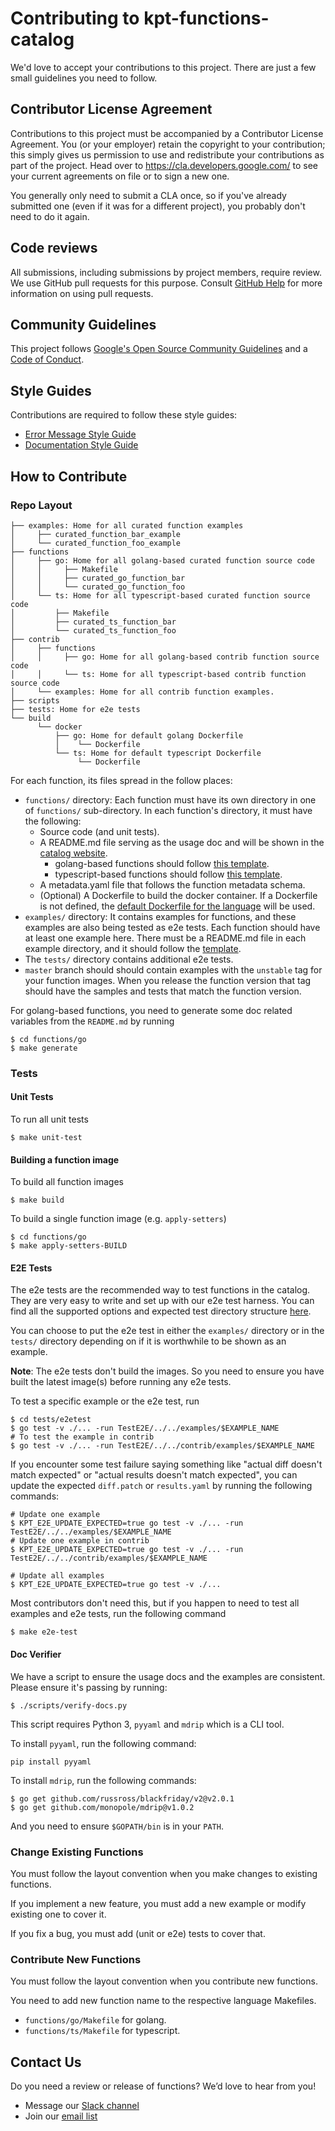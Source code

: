 # Contributing to kpt-functions-catalog

We'd love to accept your contributions to this project. There are just a few
small guidelines you need to follow.

## Contributor License Agreement

Contributions to this project must be accompanied by a Contributor License
Agreement. You (or your employer) retain the copyright to your contribution;
this simply gives us permission to use and redistribute your contributions as
part of the project. Head over to <https://cla.developers.google.com/> to see
your current agreements on file or to sign a new one.

You generally only need to submit a CLA once, so if you've already submitted
one (even if it was for a different project), you probably don't need to do it
again.

## Code reviews

All submissions, including submissions by project members, require review. We
use GitHub pull requests for this purpose. Consult [GitHub Help] for more
information on using pull requests.

## Community Guidelines

This project follows [Google's Open Source Community Guidelines] and
a [Code of Conduct].

## Style Guides

Contributions are required to follow these style guides:

- [Error Message Style Guide]
- [Documentation Style Guide]

## How to Contribute

### Repo Layout

```shell
├── examples: Home for all curated function examples
│     ├── curated_function_bar_example
│     └── curated_function_foo_example
├── functions
│     ├── go: Home for all golang-based curated function source code
│     │     ├── Makefile
│     │     ├── curated_go_function_bar
│     │     └── curated_go_function_foo
│     └── ts: Home for all typescript-based curated function source code
│         ├── Makefile
│         ├── curated_ts_function_bar
│         └── curated_ts_function_foo
├── contrib
│     ├── functions
│     │     ├── go: Home for all golang-based contrib function source code
│     │     └── ts: Home for all typescript-based contrib function source code
│     └── examples: Home for all contrib function examples.
├── scripts
├── tests: Home for e2e tests
└── build
      └── docker
          ├── go: Home for default golang Dockerfile
          │    └── Dockerfile
          └── ts: Home for default typescript Dockerfile
               └── Dockerfile
```

For each function, its files spread in the follow places:

- `functions/` directory: Each function must have its own directory in one
  of `functions/` sub-directory. In each function's directory, it must have the
  following:
    - Source code (and unit tests).
    - A README.md file serving as the usage doc and will be shown in
      the [catalog website].
        - golang-based functions should follow [this template][golang-template].
        - typescript-based functions should follow [this template][ts-template].
    - A metadata.yaml file that follows the function metadata schema.
    - (Optional) A Dockerfile to build the docker container. If a Dockerfile is
      not defined, the [default Dockerfile for the language][docker-common] will
      be used.
- `examples/` directory: It contains examples for functions, and these examples
  are also being tested as e2e tests. Each function should have at least one
  example here. There must be a README.md file in each example directory, and it
  should follow the [template][example-template].
- The `tests/` directory contains additional e2e tests.
- `master` branch should should contain examples with the `unstable` tag for
  your function images.  When you release the function version that tag should 
  have the samples and tests that match the function version.

For golang-based functions, you need to generate some doc related variables from
the `README.md` by running

```shell
$ cd functions/go
$ make generate
```

### Tests

#### Unit Tests

To run all unit tests

```shell
$ make unit-test
```

#### Building a function image

To build all function images
```shell
$ make build
```

To build a single function image (e.g. `apply-setters`)
```shell
$ cd functions/go
$ make apply-setters-BUILD
```

#### E2E Tests

The e2e tests are the recommended way to test functions in the catalog. They are
very easy to write and set up with our e2e test harness. You can find all the
supported options and expected test directory
structure [here][e2e test harness doc].

You can choose to put the e2e test in either the `examples/` directory or in the
`tests/` directory depending on if it is worthwhile to be shown as an example.

**Note**: The e2e tests don't build the images. So you need to ensure you have built
the latest image(s) before running any e2e tests.

To test a specific example or the e2e test, run

```shell
$ cd tests/e2etest
$ go test -v ./... -run TestE2E/../../examples/$EXAMPLE_NAME
# To test the example in contrib
$ go test -v ./... -run TestE2E/../../contrib/examples/$EXAMPLE_NAME
```

If you encounter some test failure saying something like "actual diff doesn't
match expected" or "actual results doesn't match expected", you can update the
expected `diff.patch` or `results.yaml` by running the following commands:

```shell
# Update one example
$ KPT_E2E_UPDATE_EXPECTED=true go test -v ./... -run TestE2E/../../examples/$EXAMPLE_NAME
# Update one example in contrib 
$ KPT_E2E_UPDATE_EXPECTED=true go test -v ./... -run TestE2E/../../contrib/examples/$EXAMPLE_NAME

# Update all examples
$ KPT_E2E_UPDATE_EXPECTED=true go test -v ./...
```


Most contributors don't need this, but if you happen to need to test all
examples and e2e tests, run the following command

```shell
$ make e2e-test
```

#### Doc Verifier

We have a script to ensure the usage docs and the examples are consistent.
Please ensure it's passing by running:

```shell
$ ./scripts/verify-docs.py
```

This script requires Python 3, `pyyaml` and `mdrip` which is a CLI tool.

To install `pyyaml`, run the following command:

```shell
pip install pyyaml
```

To install `mdrip`, run the following commands:

```shell
$ go get github.com/russross/blackfriday/v2@v2.0.1
$ go get github.com/monopole/mdrip@v1.0.2
```

And you need to ensure `$GOPATH/bin` is in your `PATH`.

### Change Existing Functions

You must follow the layout convention when you make changes to existing
functions.

If you implement a new feature, you must add a new example or modify existing
one to cover it.

If you fix a bug, you must add (unit or e2e) tests to cover that.

### Contribute New Functions

You must follow the layout convention when you contribute new functions.

You need to add new function name to the respective language Makefiles.

- `functions/go/Makefile` for golang.
- `functions/ts/Makefile` for typescript.

## Contact Us

Do you need a review or release of functions? We’d love to hear from you!

* Message our [Slack channel]
* Join our [email list]

[Google's Open Source Community Guidelines]: https://opensource.google.com/conduct/

[Code of Conduct]: CODE_OF_CONDUCT.md

[catalog website]: https://catalog.kpt.dev/

[e2e test harness doc]: https://github.com/GoogleContainerTools/kpt/blob/main/pkg/test/runner/README.md

[golang-template]: https://raw.githubusercontent.com/GoogleContainerTools/kpt-functions-catalog/master/functions/go/_template/README.md

[ts-template]: https://raw.githubusercontent.com/GoogleContainerTools/kpt-functions-catalog/master/functions/ts/_template/README.md

[docker-common]: https://raw.githubusercontent.com/GoogleContainerTools/kpt-functions-catalog/master/build/docker

[example-template]: https://raw.githubusercontent.com/GoogleContainerTools/kpt-functions-catalog/master/examples/_template/README.md

[Slack channel]: https://kubernetes.slack.com/channels/kpt/

[email list]: https://groups.google.com/forum/?oldui=1#!forum/kpt-users

[error message style guide]: https://github.com/GoogleContainerTools/kpt/blob/main/docs/style-guides/errors.md

[documentation style guide]: https://github.com/GoogleContainerTools/kpt/blob/main/docs/style-guides/docs.md

[GitHub Help]: https://help.github.com/articles/about-pull-requests/
